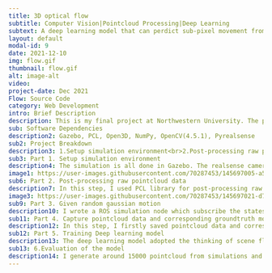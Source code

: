 ```yaml
---
title: 3D optical flow
subtitle: Computer Vision|Pointcloud Processing|Deep Learning
subtext: A deep learning model that can perdict sub-pixel movement from 3d optical flow 
layout: default
modal-id: 9
date: 2021-12-10
img: flow.gif
thumbnail: flow.gif
alt: image-alt
video: 
project-date: Dec 2021
Flow: Source Code
category: Web Development
intro: Brief Description
description: This is my final project at Northwestern University. The project is focused on using a rgbd camera(Intel Realsense D435i) to capture an object with random motion. By capturing the pointcloud at consecutive timestamps and giving a groundtruth motion, the deep learning model is able to learn the sub-piexl motion(less than 5mm). The whole project is simulation based using ROS and Gazebo.
sub: Software Dependencies
description2: Gazebo, PCL, Open3D, NumPy, OpenCV(4.5.1), Pyrealsense
sub2: Project Breakdown
description3: 1.Setup simulation environment<br>2.Post-processing raw pointcloud data<br>3.Given random gaussian motion<br>4.Capture pointcloud data and corresponding groundtruth motion<br>5.Training Deep learning model<br>6.Evaluation of the model<br>
sub3: Part 1. Setup simulation environment
description4: The simulation is all done in Gazebo. The realsense camera is pointing at the small cube which is the moving object. The giant cube behind acts like a static wall. The idea here is when the small cube is moving which means its pointcloud is also shifting, whereas the wall will not move and act like a ground reference. It is important for the deep learning model to learn the motion.
image1: https://user-images.githubusercontent.com/70287453/145697005-a5e690b8-242a-4917-a2f1-5a3d55eea54f.png
sub6: Part 2. Post-processing raw pointcloud data
description7: In this step, I used PCL library for post-processing raw pointcloud data. I used passfilters, voxelgrid filter to filter out unnecessary point clouds and only focuses on ROI(region of interest).
image3: https://user-images.githubusercontent.com/70287453/145697021-d77cfa97-345e-4165-8d99-3fe8d5179086.png
sub9: Part 3. Given random gaussian motion
description10: I wrote a ROS simulation node which subscribe the states of the cube from gazebo world then publish a motion with gaussian noise added to it. The motion is very small(<5mm) since I want to achieve sub-pixel movement prediction.
sub11: Part 4. Capture pointcloud data and corresponding groundtruth motion
description12: In this step, I firstly saved pointcloud data and corresponding motion data into rosbag and then convert it to pcd files and motion.txt file. Aligining the timestamp is key here, I used python for extracting files names and timestamps then did a matching for pcd files and corresponding motion in the same timestamp  
sub12: Part 5. Training Deep learning model
description13: The deep learning model adopted the thinking of scene flownet3d. It consist of set conv2d layers, flow-embedding layers and set upconv2d layers. set conv2d layers is used for grouping pointclouds based on a specific radius. flow-embedding layers learns to aggregrate both feature similarites and spatial relationship to produce embeddings that encode point motions. the set upconv2d layers are used to propapage and refine the embedding in a informed way. In the original flownet3d, it uses rgb color as a learning feature and it calculates the geometric differences between two pointcloud. However, my proposed approch does not rely on the rgb color and geometric difference. Insted, I give a groundturth motion for a pair of pointcloud and see if the model can learn such motion.
sub13: 6.Evaluation of the model
description14: I generate around 15000 pointcloud from simulations and I use 13000 files for training and rest for testing. During evaluation, I use two accuarcy metrics. 1.Error within 10mm. 2. Error within 5mm. The final accuracy reaches 78% for errors within 10mm but only 52% for errors within 5mm. Even though the result is not very ideal, it can be improved by creating a larger dataset and tunning some hyperparameters. 
---
```

